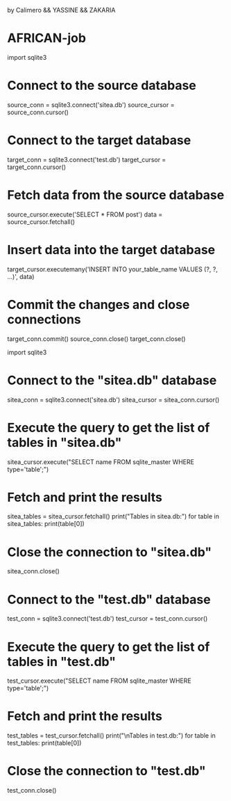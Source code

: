 by Calimero && YASSINE && ZAKARIA
# AFRICAN-job
import sqlite3

# Connect to the source database
source_conn = sqlite3.connect('sitea.db')
source_cursor = source_conn.cursor()

# Connect to the target database
target_conn = sqlite3.connect('test.db')
target_cursor = target_conn.cursor()

# Fetch data from the source database
source_cursor.execute('SELECT * FROM post')
data = source_cursor.fetchall()

# Insert data into the target database
target_cursor.executemany('INSERT INTO your_table_name VALUES (?, ?, ...)', data)

# Commit the changes and close connections
target_conn.commit()
source_conn.close()
target_conn.close()

import sqlite3

# Connect to the "sitea.db" database
sitea_conn = sqlite3.connect('sitea.db')
sitea_cursor = sitea_conn.cursor()

# Execute the query to get the list of tables in "sitea.db"
sitea_cursor.execute("SELECT name FROM sqlite_master WHERE type='table';")

# Fetch and print the results
sitea_tables = sitea_cursor.fetchall()
print("Tables in sitea.db:")
for table in sitea_tables:
    print(table[0])

# Close the connection to "sitea.db"
sitea_conn.close()

# Connect to the "test.db" database
test_conn = sqlite3.connect('test.db')
test_cursor = test_conn.cursor()

# Execute the query to get the list of tables in "test.db"
test_cursor.execute("SELECT name FROM sqlite_master WHERE type='table';")

# Fetch and print the results
test_tables = test_cursor.fetchall()
print("\nTables in test.db:")
for table in test_tables:
    print(table[0])

# Close the connection to "test.db"
test_conn.close()
